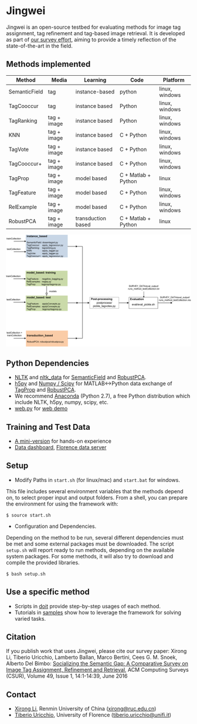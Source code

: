 # Jingwei #

Jingwei is an open-source testbed for evaluating methods for image tag assignment, tag refinement and tag-based image retrieval. It is developed as part of [our survey effort](http://www.micc.unifi.it/tagsurvey/), aiming to provide a timely reflection of the state-of-the-art in the field.


## Methods implemented ##

Method        | Media         | Learning       | Code          | Platform
------------- | ------------- | -------------  | ------------- | -------------
SemanticField | tag           | instance-based | python        | linux, windows
TagCooccur    |	tag           |	instance based | Python        | linux, windows
TagRanking    |	tag + image   |	instance based | Python        | linux, windows
KNN           | tag + image   | instance based | C + Python    | linux, windows
TagVote       | tag + image   | instance based | C + Python    | linux, windows
TagCooccur+   |	tag + image   | instance based | C + Python    | linux, windows
TagProp	      | tag + image   | model based    | C + Matlab + Python | linux
TagFeature    |	tag + image   | model based    | C + Python    | linux, windows    
RelExample    | tag + image   | model based   |	C + Python     | linux, windows
RobustPCA     | tag + image   | transduction based | C + Matlab + Python | linux


![Code architecture: A high-level view](code-framework.png)

## Python Dependencies ##

* [NLTK](http://www.nltk.org) and [nltk\_data](https://drive.google.com/file/d/0B89Vll9z5OVEQkN1cmlGVlB5RTA/view?usp=sharing) for [SemanticField](instance_based/dosemtagrel.py) and [RobustPCA](transduction_based/robustpca/robustpca.py).
* [h5py](http://www.h5py.org) and [Numpy / Scipy](http://www.scipy.org) for MATLAB<->Python data exchange of [TagProp](model_based/tagprop/tagprop.py) and [RobustPCA](transduction_based/robustpca/robustpca.py).
* We recommend [Anaconda](https://www.continuum.io/downloads) (Python 2.7), a free Python distribution which include NLTK, h5py, numpy, scipy, etc.
* [web.py](http://webpy.org/) for [web demo](visualize)

## Training and Test Data ##

* [A mini-version](http://www.micc.unifi.it/tagsurvey/downloads/mm15-tut.tar.gz) for hands-on experience
* [Data dashboard](http://lixirong.net/datasets/datasets-for-image-annotation-and-retrieval), [Florence data server](http://www.micc.unifi.it/tagsurvey)

## Setup ##

* Modify Paths in ``start.sh`` (for linux/mac) and ``start.bat`` for windows.

This file includes several environment variables that the methods depend on, to select proper input and output folders.
From a shell, you can prepare the environment for using the framework with:
```
$ source start.sh 
```

* Configuration and Dependencies.

Depending on the method to be run, several different dependencies must be met and some external packages must be downloaded.
The script `setup.sh` will report ready to run methods, depending on the available system packages.
For some methods, it will also try to download and compile the provided libraries.
```
$ bash setup.sh 
```

## Use a specific method ##

* Scripts in [doit](doit) provide step-by-step usages of each method. 
* Tutorials in [samples](samples) show how to leverage the framework for solving varied tasks.

## Citation ###

If you publish work that uses Jingwei, please cite our survey paper: Xirong Li, Tiberio Uricchio, Lamberto Ballan, Marco Bertini, Cees G. M. Snoek, Alberto Del Bimbo: [Socializing the Semantic Gap: A Comparative Survey on Image Tag Assignment, Refinement and Retrieval](http://dl.acm.org/citation.cfm?doid=2906152), ACM Computing Surveys (CSUR), Volume 49, Issue 1, 14:1-14:39, June 2016

## Contact ##

* [Xirong Li](http://li-xirong.github.io/), Renmin University of China (xirong@ruc.edu.cn)
* [Tiberio Uricchio](http://www.micc.unifi.it/uricchio/), University of Florence (tiberio.uricchio@unifi.it)
